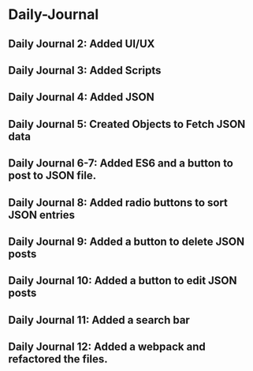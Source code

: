 # Daily-Journal

## Daily Journal 2: Added UI/UX

## Daily Journal 3: Added Scripts

## Daily Journal 4: Added JSON

## Daily Journal 5: Created Objects to Fetch JSON data

## Daily Journal 6-7: Added ES6 and a button to post to JSON file.

## Daily Journal 8: Added radio buttons to sort JSON entries

## Daily Journal 9: Added a button to delete JSON posts

## Daily Journal 10: Added a button to edit JSON posts

## Daily Journal 11: Added a search bar

## Daily Journal 12: Added a webpack and refactored the files.


